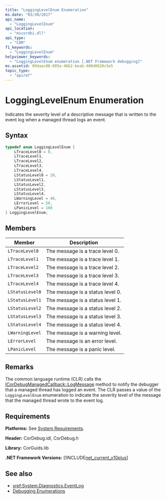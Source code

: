```yaml
---
title: "LoggingLevelEnum Enumeration"
ms.date: "03/30/2017"
api_name: 
  - "LoggingLevelEnum"
api_location: 
  - "mscordbi.dll"
api_type: 
  - "COM"
f1_keywords: 
  - "LoggingLevelEnum"
helpviewer_keywords: 
  - "LoggingLevelEnum enumeration [.NET Framework debugging]"
ms.assetid: 09daac08-005a-46b2-beab-408d0820c5e5
topic_type: 
  - "apiref"
---
```

# LoggingLevelEnum Enumeration

Indicates the severity level of a descriptive message that is written to the event log when a managed thread logs an event.  
  
## Syntax  
  
```cpp  
typedef enum LoggingLevelEnum {  
    LTraceLevel0 = 0,  
    LTraceLevel1,  
    LTraceLevel2,  
    LTraceLevel3,  
    LTraceLevel4,  
    LStatusLevel0 = 20,  
    LStatusLevel1,  
    LStatusLevel2,  
    LStatusLevel3,  
    LStatusLevel4,  
    LWarningLevel = 40,  
    LErrorLevel = 50,  
    LPanicLevel = 100  
} LoggingLevelEnum;  
```  
  
## Members  
  
|Member|Description|  
|------------|-----------------|  
|`LTraceLevel0`|The message is a trace level 0.|  
|`LTraceLevel1`|The message is a trace level 1.|  
|`LTraceLevel2`|The message is a trace level 2.|  
|`LTraceLevel3`|The message is a trace level 3.|  
|`LTraceLevel4`|The message is a trace level 4.|  
|`LStatusLevel0`|The message is a status level 0.|  
|`LStatusLevel1`|The message is a status level 1.|  
|`LStatusLevel2`|The message is a status level 2.|  
|`LStatusLevel3`|The message is a status level 3.|  
|`LStatusLevel4`|The message is a status level 4.|  
|`LWarningLevel`|The message is a warning level.|  
|`LErrorLevel`|The message is an error level.|  
|`LPanicLevel`|The message is a panic level.|  
  
## Remarks  

 The common language runtime (CLR) calls the [ICorDebugManagedCallback::LogMessage](icordebugmanagedcallback-logmessage-method.md) method to notify the debugger that a managed thread has logged an event. The CLR passes a value of the `LoggingLevelEnum` enumeration to indicate the severity level of the message that the managed thread wrote to the event log.  
  
## Requirements  

 **Platforms:** See [System Requirements](../../get-started/system-requirements.md).  
  
 **Header:** CorDebug.idl, CorDebug.h  
  
 **Library:** CorGuids.lib  
  
 **.NET Framework Versions:** [!INCLUDE[net_current_v10plus](../../../../includes/net-current-v10plus-md.md)]  
  
## See also

- <xref:System.Diagnostics.EventLog>
- [Debugging Enumerations](debugging-enumerations.md)
